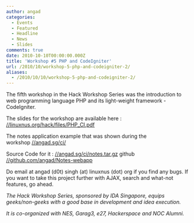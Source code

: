 ```yaml
---
author: angad
categories:
  - Events
  - Featured
  - Headline
  - News
  - Slides
comments: true
date: 2010-10-10T00:00:00.000Z
title: 'Workshop #5 PHP and CodeIgniter'
url: /2010/10/workshop-5-php-and-codeigniter-2/
aliases:
  - /2010/10/10/workshop-5-php-and-codeigniter-2/
---
```


The fifth workshop in the Hack Workshop Series was the introduction to web programming language PHP and its light-weight framework - CodeIgniter.

The slides for the workshop are available here : <a href="//linuxnus.org/hack/files/PHP_CI.pdf">//linuxnus.org/hack/files/PHP_CI.pdf</a>

The notes application example that was shown during the workshop <a href="//angad.sg/ci/">//angad.sg/ci/</a>

Source Code for it : <a href="//angad.sg/ci/notes.tar.gz">//angad.sg/ci/notes.tar.gz</a> github <a href="//github.com/angad/Notes-webapp">//github.com/angad/Notes-webapp</a>

Do email at angad (d0t) singh (at) linuxnus (dot) org if you find any bugs. If you want to take this project further with AJAX, search and what-not features, go ahead.

<em>The Hack Workshop Series, sponsored by IDA Singapore, equips geeks/non-geeks with a good base in development and idea execution.

It is co-organized with NES, Garag3, e27, Hackerspace and NOC Alumni.</em>
